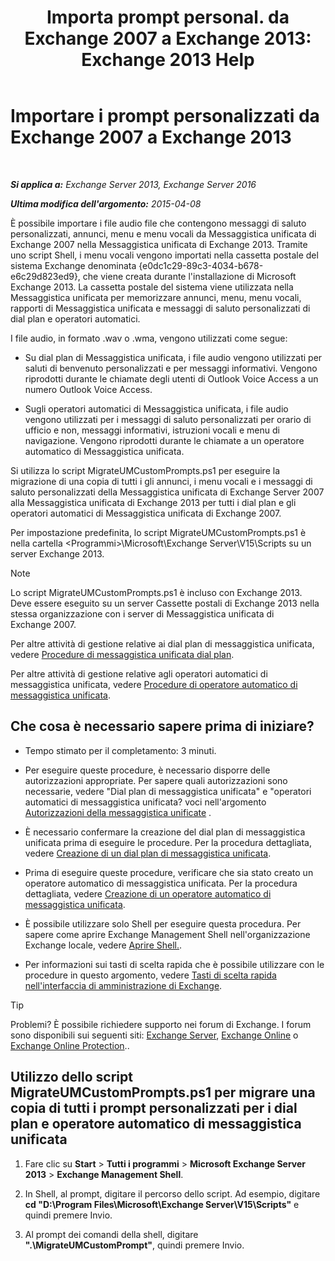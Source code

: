 ﻿---
title: 'Importa prompt personal. da Exchange 2007 a Exchange 2013: Exchange 2013 Help'
TOCTitle: Importare i prompt personalizzati da Exchange 2007 a Exchange 2013
ms:assetid: 70c0b0bc-c0de-4e3c-8144-1fe59f86ebf4
ms:mtpsurl: https://technet.microsoft.com/it-it/library/Gg309147(v=EXCHG.150)
ms:contentKeyID: 54652873
ms.date: 05/22/2018
mtps_version: v=EXCHG.150
ms.translationtype: MT
---

# Importare i prompt personalizzati da Exchange 2007 a Exchange 2013

 

_**Si applica a:** Exchange Server 2013, Exchange Server 2016_

_**Ultima modifica dell'argomento:** 2015-04-08_

È possibile importare i file audio file che contengono messaggi di saluto personalizzati, annunci, menu e menu vocali da Messaggistica unificata di Exchange 2007 nella Messaggistica unificata di Exchange 2013. Tramite uno script Shell, i menu vocali vengono importati nella cassetta postale del sistema Exchange denominata {e0dc1c29-89c3-4034-b678-e6c29d823ed9}, che viene creata durante l'installazione di Microsoft Exchange 2013. La cassetta postale del sistema viene utilizzata nella Messaggistica unificata per memorizzare annunci, menu, menu vocali, rapporti di Messaggistica unificata e messaggi di saluto personalizzati di dial plan e operatori automatici.

I file audio, in formato .wav o .wma, vengono utilizzati come segue:

  - Su dial plan di Messaggistica unificata, i file audio vengono utilizzati per saluti di benvenuto personalizzati e per messaggi informativi. Vengono riprodotti durante le chiamate degli utenti di Outlook Voice Access a un numero Outlook Voice Access.

  - Sugli operatori automatici di Messaggistica unificata, i file audio vengono utilizzati per i messaggi di saluto personalizzati per orario di ufficio e non, messaggi informativi, istruzioni vocali e menu di navigazione. Vengono riprodotti durante le chiamate a un operatore automatico di Messaggistica unificata.

Si utilizza lo script MigrateUMCustomPrompts.ps1 per eseguire la migrazione di una copia di tutti i gli annunci, i menu vocali e i messaggi di saluto personalizzati della Messaggistica unificata di Exchange Server 2007 alla Messaggistica unificata di Exchange 2013 per tutti i dial plan e gli operatori automatici di Messaggistica unificata di Exchange 2007.

Per impostazione predefinita, lo script MigrateUMCustomPrompts.ps1 è nella cartella \<Programmi\>\\Microsoft\\Exchange Server\\V15\\Scripts su un server Exchange 2013.


> [!NOTE]
> Lo script MigrateUMCustomPrompts.ps1 è incluso con Exchange 2013. Deve essere eseguito su un server Cassette postali di Exchange 2013 nella stessa organizzazione con i server di Messaggistica unificata di Exchange&nbsp;2007.



Per altre attività di gestione relative ai dial plan di messaggistica unificata, vedere [Procedure di messaggistica unificata dial plan](um-dial-plan-procedures-exchange-2013-help.md).

Per altre attività di gestione relative agli operatori automatici di messaggistica unificata, vedere [Procedure di operatore automatico di messaggistica unificata](um-auto-attendant-procedures-exchange-2013-help.md).

## Che cosa è necessario sapere prima di iniziare?

  - Tempo stimato per il completamento: 3 minuti.

  - Per eseguire queste procedure, è necessario disporre delle autorizzazioni appropriate. Per sapere quali autorizzazioni sono necessarie, vedere "Dial plan di messaggistica unificata" e "operatori automatici di messaggistica unificata? voci nell'argomento [Autorizzazioni della messaggistica unificate](unified-messaging-permissions-exchange-2013-help.md) .

  - È necessario confermare la creazione del dial plan di messaggistica unificata prima di eseguire le procedure. Per la procedura dettagliata, vedere [Creazione di un dial plan di messaggistica unificata](https://docs.microsoft.com/it-it/exchange/voice-mail-unified-messaging/connect-voice-mail-system/create-um-dial-plan).

  - Prima di eseguire queste procedure, verificare che sia stato creato un operatore automatico di messaggistica unificata. Per la procedura dettagliata, vedere [Creazione di un operatore automatico di messaggistica unificata](https://docs.microsoft.com/it-it/exchange/voice-mail-unified-messaging/automatically-answer-and-route-calls/create-a-um-auto-attendant).

  - È possibile utilizzare solo Shell per eseguire questa procedura. Per sapere come aprire Exchange Management Shell nell'organizzazione Exchange locale, vedere [Aprire Shell.](https://technet.microsoft.com/it-it/library/dd638134\(v=exchg.150\)).

  - Per informazioni sui tasti di scelta rapida che è possibile utilizzare con le procedure in questo argomento, vedere [Tasti di scelta rapida nell'interfaccia di amministrazione di Exchange](keyboard-shortcuts-in-the-exchange-admin-center-exchange-online-protection-help.md).


> [!TIP]
> Problemi? È possibile richiedere supporto nei forum di Exchange. I forum sono disponibili sui seguenti siti: <A href="https://go.microsoft.com/fwlink/p/?linkid=60612">Exchange Server</A>, <A href="https://go.microsoft.com/fwlink/p/?linkid=267542">Exchange Online</A> o <A href="https://go.microsoft.com/fwlink/p/?linkid=285351">Exchange Online Protection</A>..



## Utilizzo dello script MigrateUMCustomPrompts.ps1 per migrare una copia di tutti i prompt personalizzati per i dial plan e operatore automatico di messaggistica unificata

1.  Fare clic su **Start** \> **Tutti i programmi** \> **Microsoft Exchange Server 2013** \> **Exchange Management Shell**.

2.  In Shell, al prompt, digitare il percorso dello script. Ad esempio, digitare **cd "D:\\Program Files\\Microsoft\\Exchange Server\\V15\\Scripts"** e quindi premere Invio.

3.  Al prompt dei comandi della shell, digitare **".\\MigrateUMCustomPrompt"**, quindi premere Invio.

